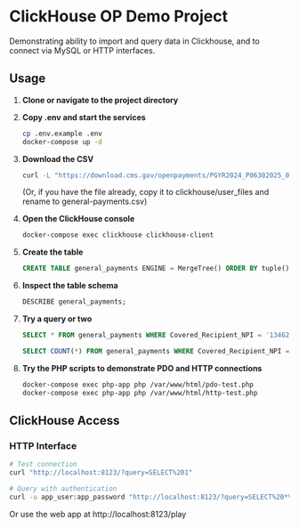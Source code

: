 # ClickHouse OP Demo Project

Demonstrating ability to import and query data in Clickhouse, and to connect via
MySQL or HTTP interfaces.

## Usage

1. **Clone or navigate to the project directory**

2. **Copy .env and start the services**
   ```bash
   cp .env.example .env
   docker-compose up -d
   ```

4. **Download the CSV**
   ```bash
   curl -L "https://download.cms.gov/openpayments/PGYR2024_P06302025_06162025/OP_DTL_GNRL_PGYR2024_P06302025_06162025.csv" -o ./clickhouse/user_files/general-payments.csv
   ```
   (Or, if you have the file already, copy it to clickhouse/user_files and
   rename to general-payments.csv)

3. **Open the ClickHouse console**
   ```bash
   docker-compose exec clickhouse clickhouse-client
   ```

4. **Create the table**
   ```sql
   CREATE TABLE general_payments ENGINE = MergeTree() ORDER BY tuple() AS SELECT * FROM file('general-payments.csv', CSVWithNames);
   ```

6. **Inspect the table schema**
   ```sql
   DESCRIBE general_payments;
   ```

6. **Try a query or two**
   ```sql
   SELECT * FROM general_payments WHERE Covered_Recipient_NPI = '1346204799'  LIMIT 1;

   SELECT COUNT(*) FROM general_payments WHERE Covered_Recipient_NPI = '1346204799';

7. **Try the PHP scripts to demonstrate PDO and HTTP connections**
   ```bash
   docker-compose exec php-app php /var/www/html/pdo-test.php
   docker-compose exec php-app php /var/www/html/http-test.php
   ```

## ClickHouse Access

### HTTP Interface
```bash
# Test connection
curl "http://localhost:8123/?query=SELECT%201"

# Query with authentication
curl -u app_user:app_password "http://localhost:8123/?query=SELECT%20*%20FROM%20app_db.users"
```

Or use the web app at http://localhost:8123/play

